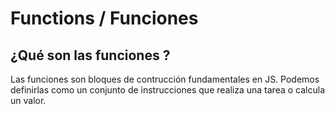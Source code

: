 # Functions / Funciones

## ¿Qué son las funciones ? 

Las funciones son bloques de contrucción fundamentales en JS.
Podemos definirlas como un conjunto de instrucciones que realiza una tarea o calcula un valor.